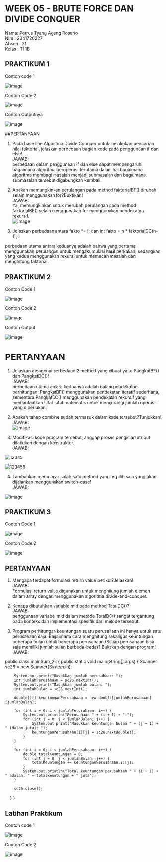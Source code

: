 # WEEK 05 - BRUTE FORCE DAN DIVIDE CONQUER
Nama: Petrus Tyang Agung Rosario<br>
Nim : 2341720227 <br>
Absen : 21<br>
Kelas : TI 1B

## PRAKTIKUM 1
Contoh code 1<br>

![image](https://github.com/petrusthelastking/Algoritma-dan-Struktur-data/assets/143620112/3c020648-5480-4adb-9ced-52b777b5f1b5)

Contoh Code 2<br>

![image](https://github.com/petrusthelastking/Algoritma-dan-Struktur-data/assets/143620112/722c4f41-c5d0-4783-bd26-8bf05c87e30e)


Contoh Outputnya<br>


![image](https://github.com/petrusthelastking/Algoritma-dan-Struktur-data/assets/143620112/34b65b34-e5cc-40a1-897d-16e6094f4947)


##PERTANYAAN
1. Pada base line Algoritma Divide Conquer untuk melakukan pencarian nilai faktorial, jelaskan 
perbedaan bagian kode pada penggunaan if dan else!<br>
JAWAB:<br>
perbedaan dalam penggunaan if dan else dapat mempengaruhi bagaimana algoritma beroperasi terutama dalam hal bagaimana algoritma membagi masalah menjadi submasalah dan bagaimana submasalah tersebut digabungkan kembali.

3. Apakah memungkinkan perulangan pada method faktorialBF() dirubah selain menggunakan 
for?Buktikan!<br>
JAWAB:<br>
Ya, memungkinkan untuk merubah perulangan pada method faktorialBF() selain menggunakan for menggunakan pendekatan rekursif.<br>
![image](https://github.com/petrusthelastking/Algoritma-dan-Struktur-data/assets/143620112/8dcb9f85-6ada-4579-a906-49420dca5b8b)


5. Jelaskan perbedaan antara fakto *= i; dan int fakto = n * faktorialDC(n-1); !

perbedaan utama antara keduanya adalah bahwa yang pertama menggunakan perulangan untuk mengakumulasi hasil perkalian, sedangkan yang kedua menggunakan rekursi untuk memecah masalah dan menghitung faktorial.


## PRAKTIKUM 2
Contoh Code 1<br>

![image](https://github.com/petrusthelastking/Algoritma-dan-Struktur-data/assets/143620112/af390c71-4c09-4ba1-bb95-0517823664db)


Contoh Code 2<br>

![image](https://github.com/petrusthelastking/Algoritma-dan-Struktur-data/assets/143620112/cc52e2d4-2e45-4f2d-ad03-6295e865ee04)


Contoh Output<br>

![image](https://github.com/petrusthelastking/Algoritma-dan-Struktur-data/assets/143620112/1844b47e-b72b-481f-a46c-f4bca9f3f06a)



# PERTANYAAN 

1. Jelaskan mengenai perbedaan 2 method yang dibuat yaitu PangkatBF() dan PangkatDC()!<br>
JAWAB:<br>
perbedaan utama antara keduanya adalah dalam pendekatan perhitungan: PangkatBF() menggunakan pendekatan iteratif sederhana, sementara PangkatDC() menggunakan pendekatan rekursif yang memanfaatkan sifat-sifat matematis untuk mengurangi jumlah operasi yang diperlukan.

2. Apakah tahap combine sudah termasuk dalam kode tersebut?Tunjukkan!<br>
JAWAB:<br>
![image](https://github.com/petrusthelastking/Algoritma-dan-Struktur-data/assets/143620112/09e22e81-be6e-484a-af77-2da5c3bb8aa3)

3. Modifikasi kode program tersebut, anggap proses pengisian atribut dilakukan dengan 
konstruktor.<br>
JAWAB:<br>

![12345](https://github.com/petrusthelastking/Algoritma-dan-Struktur-data/assets/143620112/ab510a90-2bcf-4b02-b96c-50ed2d7c14c6)


![123456](https://github.com/petrusthelastking/Algoritma-dan-Struktur-data/assets/143620112/bdc0be00-9fe3-4092-bc04-c680c88f733c)


4. Tambahkan menu agar salah satu method yang terpilih saja yang akan dijalankan menggunakan 
switch-case!<br>
JAWAB:<br>

![image](https://github.com/petrusthelastking/Algoritma-dan-Struktur-data/assets/143620112/8d5297fa-1dcd-45de-bf55-fa97c94d37e5)



## PRAKTIKUM 3
Contoh Code 1<br>

![image](https://github.com/petrusthelastking/Algoritma-dan-Struktur-data/assets/143620112/68dbf4f5-b13d-4d35-a6a6-6bbdac04703b)


Contoh Code 2<br>


![image](https://github.com/petrusthelastking/Algoritma-dan-Struktur-data/assets/143620112/25312943-354c-42b8-9194-8c7d4b8ddcc6)



## PERTANYAAN


1. Mengapa terdapat formulasi return value berikut?Jelaskan!<br>
JAWAB:<br>
Formulasi return value digunakan untuk menghitung jumlah elemen dalam array dengan menggunakan algoritma divide-and-conquer.

3. Kenapa dibutuhkan variable mid pada method TotalDC()? <br>
JAWAB:<br>
penggunaan variabel mid dalam metode TotalDC() sangat tergantung pada konteks dan implementasi spesifik dari metode tersebut.

4. Program perhitungan keuntungan suatu perusahaan ini hanya untuk satu perusahaan saja. 
Bagaimana cara menghitung sekaligus keuntungan beberapa bulan untuk beberapa 
perusahaan.(Setiap perusahaan bisa saja memiliki jumlah bulan berbeda-beda)? Buktikan 
dengan program!<br>
JAWAB:<br>

public class mainSum_26 {
    public static void main(String[] args) {
        Scanner sc26 = new Scanner(System.in);

        System.out.print("Masukkan jumlah perusahaan: ");
        int jumlahPerusahaan = sc26.nextInt();
        System.out.print("Masukkan jumlah bulan: ");
        int jumlahBulan = sc26.nextInt();

        double[][] keuntunganPerusahaan = new double[jumlahPerusahaan][jumlahBulan];

        for (int i = 0; i < jumlahPerusahaan; i++) {
            System.out.println("Perusahaan " + (i + 1) + ":");
            for (int j = 0; j < jumlahBulan; j++) {
                System.out.print("Masukkan keuntungan bulan " + (j + 1) + " (dalam juta): ");
                keuntunganPerusahaan[i][j] = sc26.nextDouble();
            }
        }

        for (int i = 0; i < jumlahPerusahaan; i++) {
            double totalKeuntungan = 0;
            for (int j = 0; j < jumlahBulan; j++) {
                totalKeuntungan += keuntunganPerusahaan[i][j];
            }
            System.out.println("Total keuntungan perusahaan " + (i + 1) + " adalah: " + totalKeuntungan + " juta");
        }

        sc26.close();
    }
}


## Latihan Praktikum
Contoh code 1<br>

![image](https://github.com/petrusthelastking/Algoritma-dan-Struktur-data/assets/143620112/3d11ae9d-abef-4bd9-ba81-eafc1d80f386)


Contoh Code 2<br>

![image](https://github.com/petrusthelastking/Algoritma-dan-Struktur-data/assets/143620112/ea8e59df-89ab-47a8-9a1e-ce216095ba9c)

